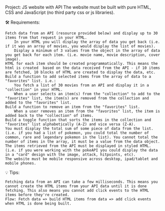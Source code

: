 
Project: JS website with API
  The website must be built with pure HTML, CSS and JavaScript (no third party css or js libraries).

🛠 Requirements:

    Fetch data from an API (resource provided below) and display up to 30 items from that request in your HTML.
        In your HTML you will display the array of data you get back (i.e. if it was an array of movies, you would display the list of movies).
        Display a minimum of 3 values from the object in the array of data you get back for each item. (i.e. movie name, movie description, cover image).
    HTML for each item should be created programmatically. This means the html is created  based on the data received from the API - if 10 items are fetched, 10 blocks of HTML are created to display the data, etc.
    Build a function to add selected items from the array of data to a "favorites" list. i.e.:
        You fetch a list of 30 movies from an API and display it in a "collection" in your HTML.
        When a user selects an item(s) from the "collection" to add to the "favorites" list, the item(s) are removed from the collection and added to the "favorites" list.
    Build a function to remove an item from the "favorites" list.
        When a user removes an item from the "favorites" list, the item is added back to the "collection" of items.
    Build a toggle function that sorts the items in the collection and "favorites" list alphabetically (A-Z) and vice versa (Z-A).
    You must display the total sum of some piece of data from the list. (i.e. if you had a list of pokemon, you could total the number of common, rare and legendary pokemon in the list). You cannot total the number of items in the array, it must be a value from the data object.
    The items retrieved from the API must be displayed in styled HTML. (i.e. if you were working with the pokeAPI you could display the data in a "card" design with the image, attack, hitpoints, etc).
    The website must be mobile responsive across desktop, ipad/tablet and mobile phones.


💡 Tips:

    Fetching data from an API can take a few milliseconds. This means you cannot create the HTML items from your API data until it is done fetching. This also means you cannot add click events to the HTML items before they're created.
    Flow: Fetch data => build HTML items from data => add click events when HTML is done being built.
